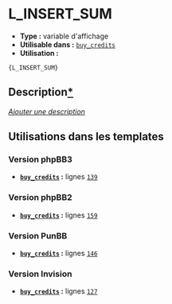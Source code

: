 # L_INSERT_SUM
* __Type :__ variable d'affichage
* __Utilisable dans :__ [`buy_credits`](../tpl/buy_credits.md#readme)
* __Utilisation :__

```smarty
{L_INSERT_SUM}
```

## Description[*](https://fa-tvars.appspot.com/var/L_INSERT_SUM)
[*Ajouter une description*](https://fa-tvars.appspot.com/var/L_INSERT_SUM)

## Utilisations dans les templates

### Version phpBB3
* __[`buy_credits`](../tpl/buy_credits.md#readme) :__ lignes [`139`](../src/prosilver/buy_credits.tpl#L139)
### Version phpBB2
* __[`buy_credits`](../tpl/buy_credits.md#readme) :__ lignes [`159`](../src/subsilver/buy_credits.tpl#L159)
### Version PunBB
* __[`buy_credits`](../tpl/buy_credits.md#readme) :__ lignes [`146`](../src/punbb/buy_credits.tpl#L146)
### Version Invision
* __[`buy_credits`](../tpl/buy_credits.md#readme) :__ lignes [`127`](../src/invision/buy_credits.tpl#L127)
